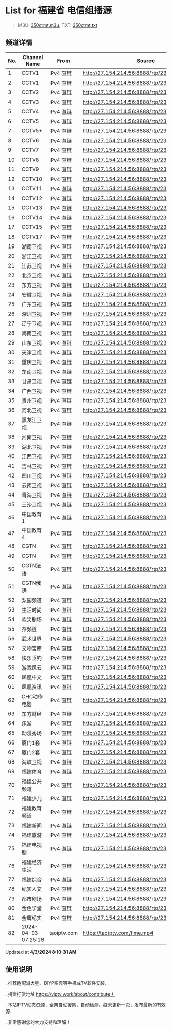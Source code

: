 # List for **福建省 电信组播源**

> M3U: [350ctmt.m3u](/350ctmt.m3u), TXT: [350ctmt.txt](/txt/350ctmt.txt)

## 频道详情

| No. | Channel Name | From | Source |
| --- | ------------ | ---- | ------ |
| 1 | CCTV1 | IPv4 直链 | <http://27.154.214.56:8888/rtp/239.61.3.60:9878> |
| 2 | CCTV1 | IPv4 直链 | <http://27.154.214.56:8888/rtp/239.61.3.61:9884> |
| 3 | CCTV2 | IPv4 直链 | <http://27.154.214.56:8888/rtp/239.61.2.174:9032> |
| 4 | CCTV3 | IPv4 直链 | <http://27.154.214.56:8888/rtp/239.61.3.34:9722> |
| 5 | CCTV4 | IPv4 直链 | <http://27.154.214.56:8888/rtp/239.61.2.206:9224> |
| 6 | CCTV5 | IPv4 直链 | <http://27.154.214.56:8888/rtp/239.61.3.35:9728> |
| 7 | CCTV5+ | IPv4 直链 | <http://27.154.214.56:8888/rtp/239.61.2.171:9014> |
| 8 | CCTV6 | IPv4 直链 | <http://27.154.214.56:8888/rtp/239.61.3.36:9734> |
| 9 | CCTV7 | IPv4 直链 | <http://27.154.214.56:8888/rtp/239.61.2.175:9038> |
| 10 | CCTV8 | IPv4 直链 | <http://27.154.214.56:8888/rtp/239.61.3.37:9740> |
| 11 | CCTV9 | IPv4 直链 | <http://27.154.214.56:8888/rtp/239.61.2.172:9020> |
| 12 | CCTV10 | IPv4 直链 | <http://27.154.214.56:8888/rtp/239.61.2.176:9044> |
| 13 | CCTV11 | IPv4 直链 | <http://27.154.214.56:8888/rtp/239.61.2.21:8120> |
| 14 | CCTV12 | IPv4 直链 | <http://27.154.214.56:8888/rtp/239.61.2.177:9050> |
| 15 | CCTV13 | IPv4 直链 | <http://27.154.214.56:8888/rtp/239.61.2.23:8132> |
| 16 | CCTV14 | IPv4 直链 | <http://27.154.214.56:8888/rtp/239.61.2.178:9056> |
| 17 | CCTV15 | IPv4 直链 | <http://27.154.214.56:8888/rtp/239.61.2.25:8144> |
| 18 | CCTV17 | IPv4 直链 | <http://27.154.214.56:8888/rtp/239.61.3.9:9572> |
| 19 | 湖南卫视 | IPv4 直链 | <http://27.154.214.56:8888/rtp/239.61.2.31:8180> |
| 20 | 浙江卫视 | IPv4 直链 | <http://27.154.214.56:8888/rtp/239.61.2.29:8168> |
| 21 | 江苏卫视 | IPv4 直链 | <http://27.154.214.56:8888/rtp/239.61.2.30:8174> |
| 22 | 北京卫视 | IPv4 直链 | <http://27.154.214.56:8888/rtp/239.61.2.32:8186> |
| 23 | 东方卫视 | IPv4 直链 | <http://27.154.214.56:8888/rtp/239.61.2.28:8162> |
| 24 | 安徽卫视 | IPv4 直链 | <http://27.154.214.56:8888/rtp/239.61.2.248:9476> |
| 25 | 广东卫视 | IPv4 直链 | <http://27.154.214.56:8888/rtp/239.61.2.33:8192> |
| 26 | 深圳卫视 | IPv4 直链 | <http://27.154.214.56:8888/rtp/239.61.3.46:9794> |
| 27 | 辽宁卫视 | IPv4 直链 | <http://27.154.214.56:8888/rtp/239.61.2.181:9074> |
| 28 | 海南卫视 | IPv4 直链 | <http://27.154.214.56:8888/rtp/239.61.2.42:8246> |
| 29 | 山东卫视 | IPv4 直链 | <http://27.154.214.56:8888/rtp/239.61.2.119:8708> |
| 30 | 天津卫视 | IPv4 直链 | <http://27.154.214.56:8888/rtp/239.61.2.180:9068> |
| 31 | 重庆卫视 | IPv4 直链 | <http://27.154.214.56:8888/rtp/239.61.2.250:9488> |
| 32 | 东南卫视 | IPv4 直链 | <http://27.154.214.56:8888/rtp/239.61.2.132:8708> |
| 33 | 甘肃卫视 | IPv4 直链 | <http://27.154.214.56:8888/rtp/239.61.2.225:9338> |
| 34 | 广西卫视 | IPv4 直链 | <http://27.154.214.56:8888/rtp/239.61.2.48:8282> |
| 35 | 贵州卫视 | IPv4 直链 | <http://27.154.214.56:8888/rtp/239.61.2.159:8942> |
| 36 | 河北卫视 | IPv4 直链 | <http://27.154.214.56:8888/rtp/239.61.2.57:8336> |
| 37 | 黑龙江卫视 | IPv4 直链 | <http://27.154.214.56:8888/rtp/239.61.2.34:8198> |
| 38 | 河南卫视 | IPv4 直链 | <http://27.154.214.56:8888/rtp/239.61.2.59:8348> |
| 39 | 湖北卫视 | IPv4 直链 | <http://27.154.214.56:8888/rtp/239.61.2.120:8714> |
| 40 | 江西卫视 | IPv4 直链 | <http://27.154.214.56:8888/rtp/239.61.2.182:9080> |
| 41 | 吉林卫视 | IPv4 直链 | <http://27.154.214.56:8888/rtp/239.61.2.223:9326> |
| 42 | 四川卫视 | IPv4 直链 | <http://27.154.214.56:8888/rtp/239.61.2.251:9494> |
| 43 | 云南卫视 | IPv4 直链 | <http://27.154.214.56:8888/rtp/239.61.2.61:8360> |
| 44 | 青海卫视 | IPv4 直链 | <http://27.154.214.56:8888/rtp/239.61.2.60:8354> |
| 45 | 三沙卫视 | IPv4 直链 | <http://27.154.214.56:8888/rtp/239.61.3.10:9578> |
| 46 | 中国教育1 | IPv4 直链 | <http://27.154.214.56:8888/rtp/239.61.2.167:8990> |
| 47 | 中国教育4 | IPv4 直链 | <http://27.154.214.56:8888/rtp/239.61.3.15:9608> |
| 48 | CGTN | IPv4 直链 | <http://27.154.214.56:8888/rtp/239.61.2.19:8108> |
| 49 | CGTN | IPv4 直链 | <http://27.154.214.56:8888/rtp/239.61.3.43:9776> |
| 50 | CGTN法语 | IPv4 直链 | <http://27.154.214.56:8888/rtp/239.61.3.44:9782> |
| 51 | CGTN俄语 | IPv4 直链 | <http://27.154.214.56:8888/rtp/239.61.3.45:9788> |
| 52 | 梨园频道 | IPv4 直链 | <http://27.154.214.56:8888/rtp/239.61.3.19:9634> |
| 53 | 生活时尚 | IPv4 直链 | <http://27.154.214.56:8888/rtp/239.61.2.141:8834> |
| 54 | 欢笑剧场 | IPv4 直链 | <http://27.154.214.56:8888/rtp/239.61.2.146:8864> |
| 55 | 茶频道 | IPv4 直链 | <http://27.154.214.56:8888/rtp/239.61.3.59:9872> |
| 56 | 武术世界 | IPv4 直链 | <http://27.154.214.56:8888/rtp/239.61.3.22:9652> |
| 57 | 文物宝库 | IPv4 直链 | <http://27.154.214.56:8888/rtp/239.61.3.21:9646> |
| 58 | 快乐垂钓 | IPv4 直链 | <http://27.154.214.56:8888/rtp/239.61.3.8:9566> |
| 59 | 游戏风云 | IPv4 直链 | <http://27.154.214.56:8888/rtp/239.61.2.145:8858> |
| 60 | 凤凰中文 | IPv4 直链 | <http://27.154.214.56:8888/rtp/239.61.2.184:9092> |
| 61 | 凤凰资讯 | IPv4 直链 | <http://27.154.214.56:8888/rtp/239.61.2.183:9086> |
| 62 | CHC动作电影 | IPv4 直链 | <http://27.154.214.56:8888/rtp/239.61.3.16:9616> |
| 63 | 东方财经 | IPv4 直链 | <http://27.154.214.56:8888/rtp/239.61.2.76:8450> |
| 64 | 乐游 | IPv4 直链 | <http://27.154.214.56:8888/rtp/239.61.2.147:8870> |
| 65 | 动漫秀场 | IPv4 直链 | <http://27.154.214.56:8888/rtp/239.61.2.148:8876> |
| 66 | 厦门1套 | IPv4 直链 | <http://27.154.214.56:8888/rtp/239.61.3.55:9848> |
| 67 | 厦门2套 | IPv4 直链 | <http://27.154.214.56:8888/rtp/239.61.3.56:9854> |
| 68 | 海峡卫视 | IPv4 直链 | <http://27.154.214.56:8888/rtp/239.61.2.151:8894> |
| 69 | 福建体育 | IPv4 直链 | <http://27.154.214.56:8888/rtp/239.61.2.160:8948> |
| 70 | 福建公共频道 | IPv4 直链 | <http://27.154.214.56:8888/rtp/239.61.2.3:8012> |
| 71 | 福建少儿 | IPv4 直链 | <http://27.154.214.56:8888/rtp/239.61.2.9:8048> |
| 72 | 福建教育频道 | IPv4 直链 | <http://27.154.214.56:8888/rtp/239.61.2.173:9026> |
| 73 | 福建新闻 | IPv4 直链 | <http://27.154.214.56:8888/rtp/239.61.2.4:8018> |
| 74 | 福建旅游 | IPv4 直链 | <http://27.154.214.56:8888/rtp/239.61.2.6:8030> |
| 75 | 福建电视剧 | IPv4 直链 | <http://27.154.214.56:8888/rtp/239.61.2.5:8024> |
| 76 | 福建经济生活 | IPv4 直链 | <http://27.154.214.56:8888/rtp/239.61.2.7:8036> |
| 77 | 福建综合 | IPv4 直链 | <http://27.154.214.56:8888/rtp/239.61.3.4:9542> |
| 78 | 纪实人文 | IPv4 直链 | <http://27.154.214.56:8888/rtp/239.61.2.165:8978> |
| 79 | 都市剧场 | IPv4 直链 | <http://27.154.214.56:8888/rtp/239.61.2.149:8882> |
| 80 | 金色学堂 | IPv4 直链 | <http://27.154.214.56:8888/rtp/239.61.2.78:8462> |
| 81 | 金鹰纪实 | IPv4 直链 | <http://27.154.214.56:8888/rtp/239.61.3.7:9560> |
| 82 | 2024-04-03 07:25:18 | taoiptv.com | <https://taoiptv.com/time.mp4> |

Updated at **4/3/2024 8:10:31 AM**

## 使用说明

. 推荐适配派大星、DIYP空壳等手机或TV软件安装.

. 捐赠打赏地址 https://viptv.work/about/contribute！

. 本站IPTV动态资源，全网自动搜集，自动检测，每天更新一次，发布最新的有效源.

. 非常感谢您的大力支持和理解！